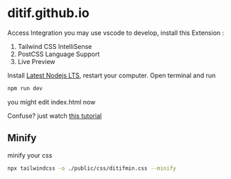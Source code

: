 # ditif.github.io
Access Integration you may use vscode to develop, install this Extension :
1. Tailwind CSS IntelliSense
2. PostCSS Language Support
3. Live Preview

Install [Latest Nodejs LTS](https://nodejs.org/en/download/), restart your computer. Open terminal and run

```sh
npm run dev
```
you might edit index.html now

Confuse? just watch [this tutorial](https://www.youtube.com/watch?v=z3slaXqmkT0&list=PLFIM0718LjIUHFRMzPJ0wGjx9_NlC5d1h&index=1&ab_channel=WebProgrammingUNPAS)

## Minify
minify your css

```sh
npx tailwindcss -o ./public/css/ditifmin.css --minify
```
